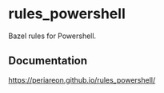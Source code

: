 # rules_powershell

Bazel rules for Powershell.

## Documentation

https://periareon.github.io/rules_powershell/
